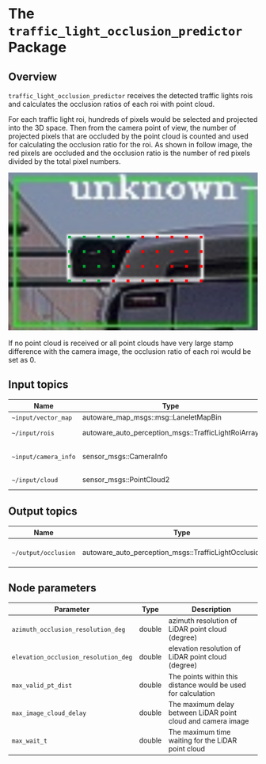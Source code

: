 # The `traffic_light_occlusion_predictor` Package

## Overview

`traffic_light_occlusion_predictor` receives the detected traffic lights rois and calculates the occlusion ratios of each roi with point cloud.

For each traffic light roi, hundreds of pixels would be selected and projected into the 3D space. Then from the camera point of view, the number of projected pixels that are occluded by the point cloud is counted and used for calculating the occlusion ratio for the roi. As shown in follow image, the red pixels are occluded and the occlusion ratio is the number of red pixels divided by the total pixel numbers.

![image](images/occlusion.png)

If no point cloud is received or all point clouds have very large stamp difference with the camera image, the occlusion ratio of each roi would be set as 0.

## Input topics

| Name                 | Type                                                | Description              |
| -------------------- | --------------------------------------------------- | ------------------------ |
| `~input/vector_map`  | autoware_map_msgs::msg::LaneletMapBin               | vector map               |
| `~/input/rois`       | autoware_auto_perception_msgs::TrafficLightRoiArray | traffic light detections |
| `~input/camera_info` | sensor_msgs::CameraInfo                             | target camera parameter  |
| `~/input/cloud`      | sensor_msgs::PointCloud2                            | LiDAR point cloud        |

## Output topics

| Name                 | Type                                                      | Description                  |
| -------------------- | --------------------------------------------------------- | ---------------------------- |
| `~/output/occlusion` | autoware_auto_perception_msgs::TrafficLightOcclusionArray | occlusion ratios of each roi |

## Node parameters

| Parameter                            | Type   | Description                                                   |
| ------------------------------------ | ------ | ------------------------------------------------------------- |
| `azimuth_occlusion_resolution_deg`   | double | azimuth resolution of LiDAR point cloud (degree)              |
| `elevation_occlusion_resolution_deg` | double | elevation resolution of LiDAR point cloud (degree)            |
| `max_valid_pt_dist`                  | double | The points within this distance would be used for calculation |
| `max_image_cloud_delay`              | double | The maximum delay between LiDAR point cloud and camera image  |
| `max_wait_t`                         | double | The maximum time waiting for the LiDAR point cloud            |
